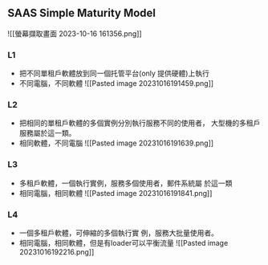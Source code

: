 ## SAAS Simple Maturity Model
![[螢幕擷取畫面 2023-10-16 161356.png]]
### L1
- 把不同單租戶軟體放到同一個托管平台(only 提供硬體)上執行
- 不同電腦，不同軟體
![[Pasted image 20231016191459.png]]

### L2
- 把相同的單租戶軟體的多個實例分別執行服務不同的使用者， 大型機的多租戶服務屬於這一類。
- 相同軟體，不同電腦
 ![[Pasted image 20231016191639.png]]
 ### L3 
- 多租戶軟體，一個執行實例，服務多個使用者，郵件系統屬 於這一類
- 相同電腦，相同軟體
![[Pasted image 20231016191841.png]]
### L4
- 一個多租戶軟體，可伸縮的多個執行實 例，服務大批量使用者。
- 相同電腦，相同軟體，但是有loader可以平衡流量
 ![[Pasted image 20231016192216.png]]
 